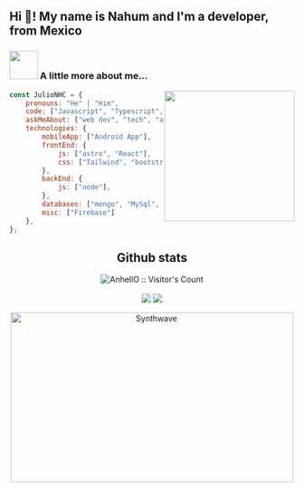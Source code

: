 
<h2 align="left">Hi 👋! My name is Nahum and I'm a developer, from Mexico

### <img src="https://media.giphy.com/media/VgCDAzcKvsR6OM0uWg/giphy.gif" width="50"> A little more about me...  

<img align='right' src="https://media.giphy.com/media/M9gbBd9nbDrOTu1Mqx/giphy.gif" width="230">

  

```javascript
const JulioNHC = {
    pronouns: "He" | "Him",
    code: ["Javascript", "Typescript", "Python", "Java"],
    askMeAbout: ["web dev", "tech", "app dev", "UI/UX design"],
    technologies: {
        mobileApp: ["Android App"],
        frontEnd: {
            js: ["astro", "React"],
            css: ["Tailwind", "bootstrap"]
        },
        backEnd: {
            js: ["node"],
        },
        databases: ["mongo", "MySql", "sqlite"],
        misc: ["Firebase"]
    },
};
```

<h2 align="center">Github stats</h2>
<p align="center">
  <img src="https://profile-counter.glitch.me/{JulioNHC}/count.svg" alt="AnhellO :: Visitor's Count" /> <br><br>
  <img src="https://github-readme-stats.vercel.app/api?username=JulioNHC&show_icons=true&theme=tokyonight"/>
  <img src="https://github-readme-stats.vercel.app/api/top-langs/?username=JulioNHC&theme=tokyonight&layout=compact"/>
<p align="center"><img src="https://thumbs.gfycat.com/GoodnaturedFondGaur-size_restricted.gif" alt="Synthwave" height="300" width="500"></p>

